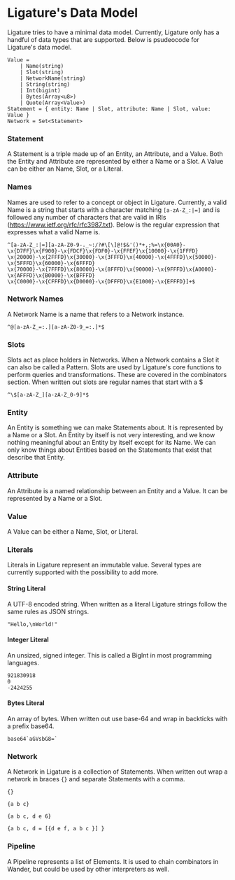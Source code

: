# Ligature's Data Model

Ligature tries to have a minimal data model.
Currently, Ligature only has a handful of data types that are supported.
Below is psudeocode for Ligature's data model.

```
Value =
    | Name(string)
    | Slot(string)
    | NetworkName(string)
    | String(string)
    | Int(bigint)
    | Bytes(Array<u8>)
    | Quote(Array<Value>)
Statement = { entity: Name | Slot, attribute: Name | Slot, value: Value }
Network = Set<Statement>
```

### Statement

A Statement is a triple made up of an Entity, an Attribute, and a Value.
Both the Entity and Attribute are represented by either a Name or a Slot.
A Value can be either an Name, Slot, or a Literal.

### Names

Names are used to refer to a concept or object in Ligature.
Currently, a valid Name is a string that starts with a character matching `[a-zA-Z_:|=]` and is followed any number of characters that are valid in IRIs (https://www.ietf.org/rfc/rfc3987.txt).
Below is the regular expression that expresses what a valid Name is.

```regexp
^[a-zA-Z_:|=][a-zA-Z0-9-._~:/?#\[\]@!$&'()*+,;%=\x{00A0}-\x{D7FF}\x{F900}-\x{FDCF}\x{FDF0}-\x{FFEF}\x{10000}-\x{1FFFD}
\x{20000}-\x{2FFFD}\x{30000}-\x{3FFFD}\x{40000}-\x{4FFFD}\x{50000}-\x{5FFFD}\x{60000}-\x{6FFFD}
\x{70000}-\x{7FFFD}\x{80000}-\x{8FFFD}\x{90000}-\x{9FFFD}\x{A0000}-\x{AFFFD}\x{B0000}-\x{BFFFD}
\x{C0000}-\x{CFFFD}\x{D0000}-\x{DFFFD}\x{E1000}-\x{EFFFD}]+$
```

### Network Names

A Network Name is a name that refers to a Network instance.

```regexp
^@[a-zA-Z_=:.][a-zA-Z0-9_=:.]*$
```

### Slots

Slots act as place holders in Networks.
When a Network contains a Slot it can also be called a Pattern.
Slots are used by Ligature's core functions to perform queries and transformations.
These are covered in the combinators section.
When written out slots are regular names that start with a $

```regexp
^\$[a-zA-Z_][a-zA-Z_0-9]*$
```

### Entity

An Entity is something we can make Statements about.
It is represented by a Name or a Slot.
An Entity by itself is not very interesting,
and we know nothing meaningful about an Entity by itself except for its Name.
We can only know things about Entities based on the Statements that exist that describe that Entity.

### Attribute

An Attribute is a named relationship between an Entity and a Value.
It can be represented by a Name or a Slot.

### Value

A Value can be either a Name, Slot, or Literal.

### Literals

Literals in Ligature represent an immutable value.
Several types are currently supported with the possibility to add more.

#### String Literal

A UTF-8 encoded string.
When written as a literal Ligature strings follow the same rules as JSON strings.

```
"Hello,\nWorld!"
```

#### Integer Literal

An unsized, signed integer.
This is called a BigInt in most programming languages.

```
921830918
0
-2424255
```

#### Bytes Literal

An array of bytes.
When written out use base-64 and wrap in backticks with a prefix base64.

```
base64`aGVsbG8=`
```

### Network

A Network in Ligature is a collection of Statements.
When written out wrap a network in braces `{}` and separate Statements with a comma.

```
{}

{a b c}

{a b c, d e 6}

{a b c, d = [{d e f, a b c }] }
```

### Pipeline

A Pipeline represents a list of Elements.
It is used to chain combinators in Wander, but could be used by other interpreters as well.

